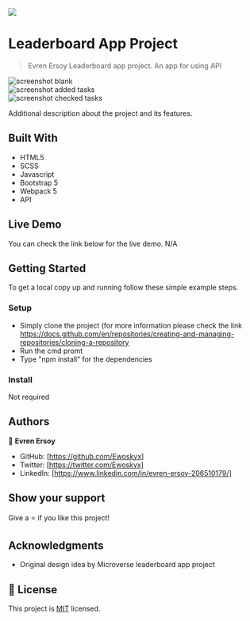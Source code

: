 ![](https://img.shields.io/badge/Microverse-blueviolet)

# Leaderboard App Project

> Evren Ersoy  Leaderboard app project. An app for using API

![screenshot blank](./td-1.PNG)<br />
![screenshot added tasks](./td-2.PNG)<br />
![screenshot checked tasks](./td-3.PNG)<br />

Additional description about the project and its features.

## Built With

- HTML5 
- SCSS
- Javascript
- Bootstrap 5
- Webpack 5
- API


## Live Demo

You can check the link below for the live demo.
N/A


## Getting Started

To get a local copy up and running follow these simple example steps.

### Setup
- Simply clone the project (for more information please check the link https://docs.github.com/en/repositories/creating-and-managing-repositories/cloning-a-repository
- Run the cmd promt
- Type "npm install" for the dependencies

### Install

Not required



## Authors

👤 **Evren Ersoy**

- GitHub: [https://github.com/Ewoskyx]
- Twitter: [https://twitter.com/Ewoskyx]
- LinkedIn: [https://www.linkedin.com/in/evren-ersoy-206510179/]

## Show your support

Give a ⭐️ if you like this project!

## Acknowledgments

- Original design idea by Microverse leaderboard app project


## 📝 License
This project is [MIT](./MIT.md) licensed.